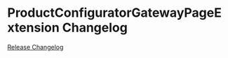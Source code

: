 # ProductConfiguratorGatewayPageExtension Changelog

[Release Changelog](https://github.com/spryker/product-configurator-gateway-page-extension/releases)
